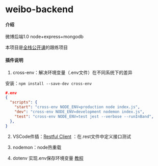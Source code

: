 # weibo-backend

#### 介绍
微博后端1.0 node+express+mongodb

本项目是[全栈公开课](https://fullstackopen.com/zh/#course-contents)的跟练项目

#### 插件说明

1. cross-env：解决环境变量（.env文件）在不同系统下的差异

安装：`npm install --save-dev cross-env`

```json
#.env
{
  "scripts": {
    "start": "cross-env NODE_ENV=production node index.js",
    "dev": "cross-env NODE_ENV=development nodemon index.js",
    "test": "cross-env NODE_ENV=test jest --verbose --runInBand",
  },
}
```
2. VSCode件插：[Restful Client](https://marketplace.visualstudio.com/items?itemName=humao.rest-client) ：在.rest文件中定义接口测试

3. nodemon：node热重载

4. dotenv 实现.env保存环境变量 [教程](https://juejin.cn/post/7070347341282148365)